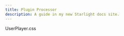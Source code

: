 ```yaml
---
title: Plugin Processor
description: A guide in my new Starlight docs site.
---
```


UserPlayer.css
